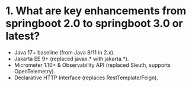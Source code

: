 # 1. What are key enhancements from springboot 2.0 to springboot 3.0 or latest?

- Java 17+ baseline (from Java 8/11 in 2.x).
- Jakarta EE 9+ (replaced javax.* with jakarta.*).
- Micrometer 1.10+ & Observability API (replaced Sleuth, supports OpenTelemetry).
- Declarative HTTP Interface (replaces RestTemplate/Feign).